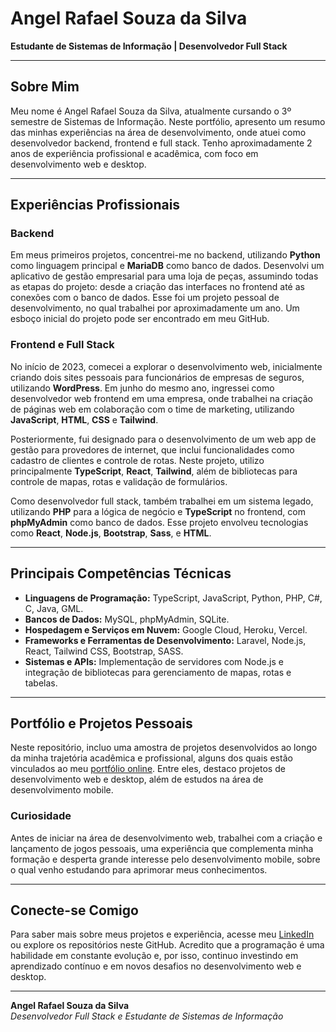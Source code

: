 # Angel Rafael Souza da Silva

**Estudante de Sistemas de Informação | Desenvolvedor Full Stack**

---

## Sobre Mim

Meu nome é Angel Rafael Souza da Silva, atualmente cursando o 3º semestre de Sistemas de Informação. Neste portfólio, apresento um resumo das minhas experiências na área de desenvolvimento, onde atuei como desenvolvedor backend, frontend e full stack. Tenho aproximadamente 2 anos de experiência profissional e acadêmica, com foco em desenvolvimento web e desktop.

---

## Experiências Profissionais

### Backend
Em meus primeiros projetos, concentrei-me no backend, utilizando **Python** como linguagem principal e **MariaDB** como banco de dados. Desenvolvi um aplicativo de gestão empresarial para uma loja de peças, assumindo todas as etapas do projeto: desde a criação das interfaces no frontend até as conexões com o banco de dados. Esse foi um projeto pessoal de desenvolvimento, no qual trabalhei por aproximadamente um ano. Um esboço inicial do projeto pode ser encontrado em meu GitHub.

### Frontend e Full Stack
No início de 2023, comecei a explorar o desenvolvimento web, inicialmente criando dois sites pessoais para funcionários de empresas de seguros, utilizando **WordPress**. Em junho do mesmo ano, ingressei como desenvolvedor web frontend em uma empresa, onde trabalhei na criação de páginas web em colaboração com o time de marketing, utilizando **JavaScript**, **HTML**, **CSS** e **Tailwind**.

Posteriormente, fui designado para o desenvolvimento de um web app de gestão para provedores de internet, que inclui funcionalidades como cadastro de clientes e controle de rotas. Neste projeto, utilizo principalmente **TypeScript**, **React**, **Tailwind**, além de bibliotecas para controle de mapas, rotas e validação de formulários.

Como desenvolvedor full stack, também trabalhei em um sistema legado, utilizando **PHP** para a lógica de negócio e **TypeScript** no frontend, com **phpMyAdmin** como banco de dados. Esse projeto envolveu tecnologias como **React**, **Node.js**, **Bootstrap**, **Sass**, e **HTML**.

---

## Principais Competências Técnicas

- **Linguagens de Programação:** TypeScript, JavaScript, Python, PHP, C#, C, Java, GML.
- **Bancos de Dados:** MySQL, phpMyAdmin, SQLite.
- **Hospedagem e Serviços em Nuvem:** Google Cloud, Heroku, Vercel.
- **Frameworks e Ferramentas de Desenvolvimento:** Laravel, Node.js, React, Tailwind CSS, Bootstrap, SASS.
- **Sistemas e APIs:** Implementação de servidores com Node.js e integração de bibliotecas para gerenciamento de mapas, rotas e tabelas.

---

## Portfólio e Projetos Pessoais

Neste repositório, incluo uma amostra de projetos desenvolvidos ao longo da minha trajetória acadêmica e profissional, alguns dos quais estão vinculados ao meu [portfólio online](https://portifolio-ten-livid-17.vercel.app/). Entre eles, destaco projetos de desenvolvimento web e desktop, além de estudos na área de desenvolvimento mobile.

### Curiosidade
Antes de iniciar na área de desenvolvimento web, trabalhei com a criação e lançamento de jogos pessoais, uma experiência que complementa minha formação e desperta grande interesse pelo desenvolvimento mobile, sobre o qual venho estudando para aprimorar meus conhecimentos.

---

## Conecte-se Comigo

Para saber mais sobre meus projetos e experiência, acesse meu [LinkedIn](https://www.linkedin.com/in/angel-rafael-souza-da-silva-a5ba2521a/) ou explore os repositórios neste GitHub. Acredito que a programação é uma habilidade em constante evolução e, por isso, continuo investindo em aprendizado contínuo e em novos desafios no desenvolvimento web e desktop.

---

**Angel Rafael Souza da Silva**  
*Desenvolvedor Full Stack e Estudante de Sistemas de Informação*
